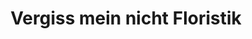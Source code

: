 ---
title: "Vergiss mein nicht Floristik"
url: /ribnitz-damgarten/vergiss-mein-nicht-floristik/
shop: Blumen
---